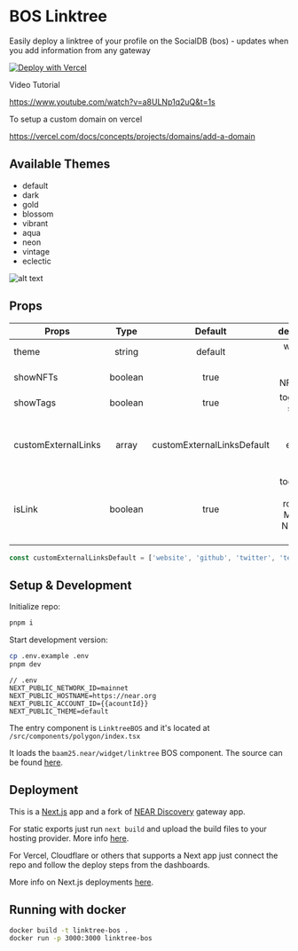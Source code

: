 # BOS Linktree

Easily deploy a linktree of your profile on the SocialDB (bos) - updates when you add information from any gateway

[![Deploy with Vercel](https://vercel.com/button)](https://vercel.com/new/clone?repository-url=https%3A%2F%2Fgithub.com%2FM-Rb3%2Flinktree-bos&build-command=pnpm%20run%20build&env=NEXT_PUBLIC_NETWORK_ID,NEXT_PUBLIC_HOSTNAME,NEXT_PUBLIC_ACCOUNT_ID,NEXT_PUBLIC_THEME&envDescription=mainnet-near.org-themecanbeanything&envLink=https%3A%2F%2Fgithub.com%2FM-Rb3%2Flinktree-bos%2Fblob%2Fmain%2F.env.example)

Video Tutorial

https://www.youtube.com/watch?v=a8ULNp1q2uQ&t=1s

To setup a custom domain on vercel

https://vercel.com/docs/concepts/projects/domains/add-a-domain

## Available Themes

- default
- dark
- gold
- blossom
- vibrant
- aqua
- neon
- vintage
- eclectic

![alt text](preview.gif)

## Props

| Props               |  Type   |          Default           |                     description                     |
| ------------------- | :-----: | :------------------------: | :-------------------------------------------------: |
| theme               | string  |          default           |                    webpage theme                    |
| showNFTs            | boolean |            true            |                 toggle NFTs slider                  |
| showTags            | boolean |            true            |                 toggle tags section                 |
| customExternalLinks |  array  | customExternalLinksDefault |        select profile external links to show        |
| isLink              | boolean |            true            | toggle NFT card routing to Mintbase NFT detail page |

```javascript
const customExternalLinksDefault = ['website', 'github', 'twitter', 'telegram'];
```

## Setup & Development

Initialize repo:

```bash
pnpm i
```

Start development version:

```bash
cp .env.example .env
pnpm dev
```

```env
// .env
NEXT_PUBLIC_NETWORK_ID=mainnet
NEXT_PUBLIC_HOSTNAME=https://near.org
NEXT_PUBLIC_ACCOUNT_ID={{acountId}}
NEXT_PUBLIC_THEME=default
```

The entry component is `LinktreeBOS` and it's located at
`/src/components/polygon/index.tsx`

It loads the `baam25.near/widget/linktree` BOS component. The source can be found [here](https://near.org/near/baam25.near/widget/linktree).

## Deployment

This is a [Next.js](https://github.com/vercel/next.js/) app and a fork of [NEAR Discovery](https://github.com/near/near-discovery) gateway app.

For static exports just run `next build` and upload the build files to your hosting provider. More info [here](https://nextjs.org/docs/pages/building-your-application/deploying/static-exports).

For Vercel, Cloudflare or others that supports a Next app just connect the repo and follow the deploy steps from the dashboards.

More info on Next.js deployments [here](https://nextjs.org/docs/pages/building-your-application/deploying/static-exports).

## Running with docker

```bash
docker build -t linktree-bos .
docker run -p 3000:3000 linktree-bos
```
